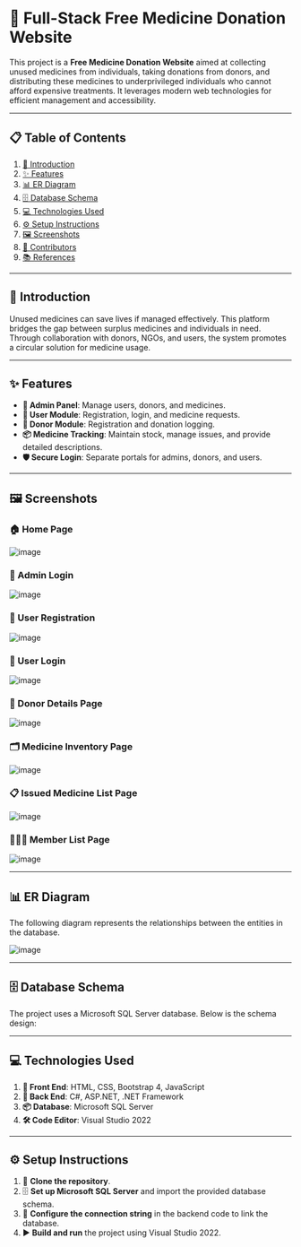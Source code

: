 # 🌟 Full-Stack Free Medicine Donation Website  

This project is a **Free Medicine Donation Website** aimed at collecting unused medicines from individuals, taking donations from donors, and distributing these medicines to underprivileged individuals who cannot afford expensive treatments. It leverages modern web technologies for efficient management and accessibility.  

---  

## 📋 Table of Contents  
1. [📖 Introduction](#introduction)  
2. [✨ Features](#features)  
3. [📊 ER Diagram](#er-diagram)  
4. [🗄️ Database Schema](#database-schema)  
5. [💻 Technologies Used](#technologies-used)  
6. [⚙️ Setup Instructions](#setup-instructions)  
7. [🖼️ Screenshots](#screenshots)  
8. [🤝 Contributors](#contributors)  
9. [📚 References](#references)  

---  

## 📖 Introduction  
Unused medicines can save lives if managed effectively. This platform bridges the gap between surplus medicines and individuals in need. Through collaboration with donors, NGOs, and users, the system promotes a circular solution for medicine usage.  

---  

## ✨ Features  
- **🔐 Admin Panel**: Manage users, donors, and medicines.  
- **👤 User Module**: Registration, login, and medicine requests.  
- **🤝 Donor Module**: Registration and donation logging.  
- **📦 Medicine Tracking**: Maintain stock, manage issues, and provide detailed descriptions.  
- **🛡️ Secure Login**: Separate portals for admins, donors, and users.  

---  

## 🖼️ Screenshots  

### 🏠 Home Page  
![image](https://github.com/user-attachments/assets/3fb89c08-6354-4f36-bca1-e09bcfe468a1)  

### 🔐 Admin Login  
![image](https://github.com/user-attachments/assets/d59f2727-274a-4da6-9a96-da7c3146908e)  

### 📝 User Registration  
![image](https://github.com/user-attachments/assets/e94110a8-fb43-4384-98f2-647f899eaca8)  

### 🔑 User Login  
![image](https://github.com/user-attachments/assets/7703ff0a-58b4-4216-8005-00ec9afe0174)  

### 🤝 Donor Details Page  
![image](https://github.com/user-attachments/assets/2eb2bd6e-ff27-441a-80db-e4c78e520cc2)  

### 🗂️ Medicine Inventory Page  
![image](https://github.com/user-attachments/assets/9de5548a-bb2e-45c1-809b-1ccd925a5175)  

### 📋 Issued Medicine List Page  
![image](https://github.com/user-attachments/assets/c4239464-07bd-404c-a985-6a898252ceab)  

### 🧑‍🤝‍🧑 Member List Page  
![image](https://github.com/user-attachments/assets/c6c08102-ad78-44f1-b749-46dd9ea53517)  

---  

## 📊 ER Diagram  
The following diagram represents the relationships between the entities in the database.  

![image](https://github.com/user-attachments/assets/6efe4bda-aeeb-420d-8c60-d81645a746b3)  

---  

## 🗄️ Database Schema  
The project uses a Microsoft SQL Server database. Below is the schema design:  

---  

## 💻 Technologies Used  
1. **🎨 Front End**: HTML, CSS, Bootstrap 4, JavaScript  
2. **🔧 Back End**: C#, ASP.NET, .NET Framework  
3. **📦 Database**: Microsoft SQL Server  
4. **🛠️ Code Editor**: Visual Studio 2022  

---  

## ⚙️ Setup Instructions  
1. 🔄 **Clone the repository**.  
2. 🗄️ **Set up Microsoft SQL Server** and import the provided database schema.  
3. 🔗 **Configure the connection string** in the backend code to link the database.  
4. ▶️ **Build and run** the project using Visual Studio 2022.  
